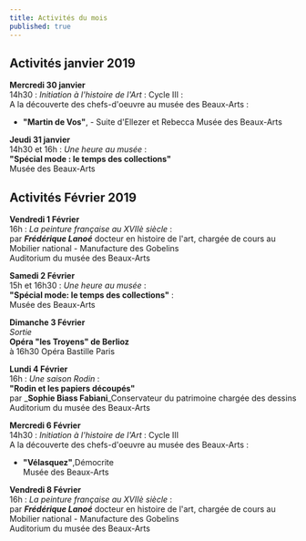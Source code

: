 ```yaml
---
title: Activités du mois
published: true
---
```




## Activités janvier 2019  



**Mercredi 30 janvier**  
14h30  : _Initiation à l'histoire de l'Art_ : Cycle III  :  
A la découverte des chefs-d'oeuvre au musée des Beaux-Arts :  
- **"Martin de Vos"**, - Suite d'Ellezer et Rebecca 
Musée des Beaux-Arts 
   

**Jeudi 31 janvier**  
14h30 et 16h : _Une heure au musée_ :  
**"Spécial mode : le temps des collections"**  
Musée des Beaux-Arts  



## Activités Février 2019



**Vendredi 1 Février**  
16h  : _La peinture française au XVIIè siècle_ :  
  par **_Frédérique Lanoé_** docteur en histoire de l'art, chargée de cours au Mobilier national - Manufacture des Gobelins  
Auditorium du musée des Beaux-Arts  

**Samedi 2 Février**  
15h et 16h30 : _Une heure au musée_ :  
**"Spécial mode: le temps des collections"** :  
Musée des Beaux-Arts   

**Dimanche 3 Février**  
_Sortie_  
**Opéra "les Troyens" de Berlioz**   
à 16h30 Opéra Bastille Paris

**Lundi 4 Février**  
16h : _Une saison Rodin_ :  
**"Rodin et les papiers découpés"**  
par _**Sophie Biass Fabiani**_Conservateur du patrimoine chargée des dessins  
Auditorium du musée des Beaux-Arts  




**Mercredi 6 Février**  
14h30  : _Initiation à l'histoire de l'Art_ : Cycle III   
A la découverte des chefs-d'oeuvre au musée des Beaux-Arts :  
- **"Vélasquez"**,Démocrite  
Musée des Beaux-Arts  

**Vendredi 8 Février**  
16h  : _La peinture française au XVIIè siècle_ :  
  par **_Frédérique Lanoé_** docteur en histoire de l'art, chargée de cours au Mobilier national - Manufacture des Gobelins  
Auditorium du musée des Beaux-Arts

